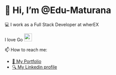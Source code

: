 # 👋 Hi, I’m @Edu-Maturana
💻 I work as a Full Stack Developer at wherEX

I love Go <img src="https://styles.redditmedia.com/t5_2rc7j/styles/communityIcon_wy4riduoe9k11.png" style="height: 25px; width:25px;"/>

📫 How to reach me:

- [📄 My Portfolio](https://eduardomaturana.netlify.app/)
- [🔍 My Linkedin profile](https://www.linkedin.com/in/eduardo-maturana-c%C3%A1ceres-27561b1b5/)

<!---
Edu-Maturana/Edu-Maturana is a ✨ special ✨ repository because its `README.md` (this file) appears on your GitHub profile.
You can click the Preview link to take a look at your changes.
--->
